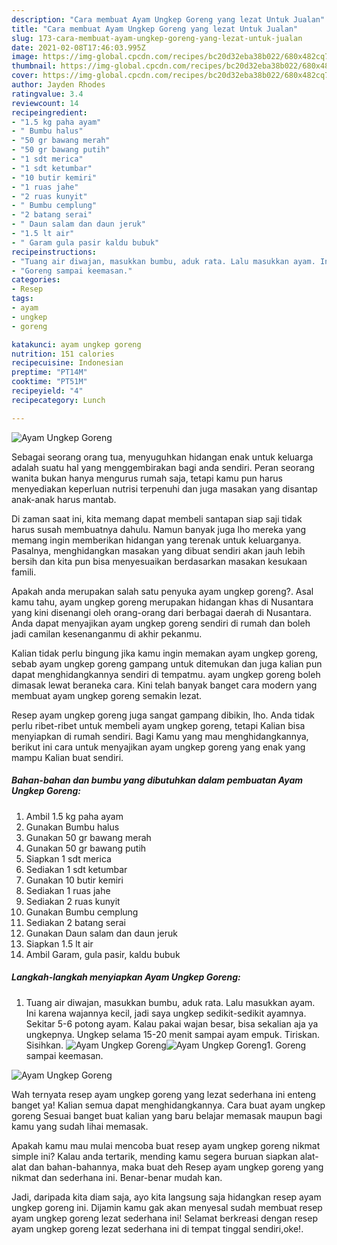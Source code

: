 ```yaml
---
description: "Cara membuat Ayam Ungkep Goreng yang lezat Untuk Jualan"
title: "Cara membuat Ayam Ungkep Goreng yang lezat Untuk Jualan"
slug: 173-cara-membuat-ayam-ungkep-goreng-yang-lezat-untuk-jualan
date: 2021-02-08T17:46:03.995Z
image: https://img-global.cpcdn.com/recipes/bc20d32eba38b022/680x482cq70/ayam-ungkep-goreng-foto-resep-utama.jpg
thumbnail: https://img-global.cpcdn.com/recipes/bc20d32eba38b022/680x482cq70/ayam-ungkep-goreng-foto-resep-utama.jpg
cover: https://img-global.cpcdn.com/recipes/bc20d32eba38b022/680x482cq70/ayam-ungkep-goreng-foto-resep-utama.jpg
author: Jayden Rhodes
ratingvalue: 3.4
reviewcount: 14
recipeingredient:
- "1.5 kg paha ayam"
- " Bumbu halus"
- "50 gr bawang merah"
- "50 gr bawang putih"
- "1 sdt merica"
- "1 sdt ketumbar"
- "10 butir kemiri"
- "1 ruas jahe"
- "2 ruas kunyit"
- " Bumbu cemplung"
- "2 batang serai"
- " Daun salam dan daun jeruk"
- "1.5 lt air"
- " Garam gula pasir kaldu bubuk"
recipeinstructions:
- "Tuang air diwajan, masukkan bumbu, aduk rata. Lalu masukkan ayam. Ini karena wajannya kecil, jadi saya ungkep sedikit-sedikit ayamnya. Sekitar 5-6 potong ayam. Kalau pakai wajan besar, bisa sekalian aja ya ungkepnya. Ungkep selama 15-20 menit sampai ayam empuk. Tiriskan. Sisihkan."
- "Goreng sampai keemasan."
categories:
- Resep
tags:
- ayam
- ungkep
- goreng

katakunci: ayam ungkep goreng 
nutrition: 151 calories
recipecuisine: Indonesian
preptime: "PT14M"
cooktime: "PT51M"
recipeyield: "4"
recipecategory: Lunch

---
```



![Ayam Ungkep Goreng](https://img-global.cpcdn.com/recipes/bc20d32eba38b022/680x482cq70/ayam-ungkep-goreng-foto-resep-utama.jpg)

Sebagai seorang orang tua, menyuguhkan hidangan enak untuk keluarga adalah suatu hal yang menggembirakan bagi anda sendiri. Peran seorang  wanita bukan hanya mengurus rumah saja, tetapi kamu pun harus menyediakan keperluan nutrisi terpenuhi dan juga masakan yang disantap anak-anak harus mantab.

Di zaman  saat ini, kita memang dapat membeli santapan siap saji tidak harus susah membuatnya dahulu. Namun banyak juga lho mereka yang memang ingin memberikan hidangan yang terenak untuk keluarganya. Pasalnya, menghidangkan masakan yang dibuat sendiri akan jauh lebih bersih dan kita pun bisa menyesuaikan berdasarkan masakan kesukaan famili. 



Apakah anda merupakan salah satu penyuka ayam ungkep goreng?. Asal kamu tahu, ayam ungkep goreng merupakan hidangan khas di Nusantara yang kini disenangi oleh orang-orang dari berbagai daerah di Nusantara. Anda dapat menyajikan ayam ungkep goreng sendiri di rumah dan boleh jadi camilan kesenanganmu di akhir pekanmu.

Kalian tidak perlu bingung jika kamu ingin memakan ayam ungkep goreng, sebab ayam ungkep goreng gampang untuk ditemukan dan juga kalian pun dapat menghidangkannya sendiri di tempatmu. ayam ungkep goreng boleh dimasak lewat beraneka cara. Kini telah banyak banget cara modern yang membuat ayam ungkep goreng semakin lezat.

Resep ayam ungkep goreng juga sangat gampang dibikin, lho. Anda tidak perlu ribet-ribet untuk membeli ayam ungkep goreng, tetapi Kalian bisa menyiapkan di rumah sendiri. Bagi Kamu yang mau menghidangkannya, berikut ini cara untuk menyajikan ayam ungkep goreng yang enak yang mampu Kalian buat sendiri.

<!--inarticleads1-->

##### Bahan-bahan dan bumbu yang dibutuhkan dalam pembuatan Ayam Ungkep Goreng:

1. Ambil 1.5 kg paha ayam
1. Gunakan  Bumbu halus
1. Gunakan 50 gr bawang merah
1. Gunakan 50 gr bawang putih
1. Siapkan 1 sdt merica
1. Sediakan 1 sdt ketumbar
1. Gunakan 10 butir kemiri
1. Sediakan 1 ruas jahe
1. Sediakan 2 ruas kunyit
1. Gunakan  Bumbu cemplung
1. Sediakan 2 batang serai
1. Gunakan  Daun salam dan daun jeruk
1. Siapkan 1.5 lt air
1. Ambil  Garam, gula pasir, kaldu bubuk




<!--inarticleads2-->

##### Langkah-langkah menyiapkan Ayam Ungkep Goreng:

1. Tuang air diwajan, masukkan bumbu, aduk rata. Lalu masukkan ayam. Ini karena wajannya kecil, jadi saya ungkep sedikit-sedikit ayamnya. Sekitar 5-6 potong ayam. Kalau pakai wajan besar, bisa sekalian aja ya ungkepnya. Ungkep selama 15-20 menit sampai ayam empuk. Tiriskan. Sisihkan.
<img src="https://img-global.cpcdn.com/steps/512ebaad508b3636/160x128cq70/ayam-ungkep-goreng-langkah-memasak-1-foto.jpg" alt="Ayam Ungkep Goreng"><img src="https://img-global.cpcdn.com/steps/30c70aba53436690/160x128cq70/ayam-ungkep-goreng-langkah-memasak-1-foto.jpg" alt="Ayam Ungkep Goreng">1. Goreng sampai keemasan.
<img src="https://img-global.cpcdn.com/steps/de2d9fd2fcd62f39/160x128cq70/ayam-ungkep-goreng-langkah-memasak-2-foto.jpg" alt="Ayam Ungkep Goreng">



Wah ternyata resep ayam ungkep goreng yang lezat sederhana ini enteng banget ya! Kalian semua dapat menghidangkannya. Cara buat ayam ungkep goreng Sesuai banget buat kalian yang baru belajar memasak maupun bagi kamu yang sudah lihai memasak.

Apakah kamu mau mulai mencoba buat resep ayam ungkep goreng nikmat simple ini? Kalau anda tertarik, mending kamu segera buruan siapkan alat-alat dan bahan-bahannya, maka buat deh Resep ayam ungkep goreng yang nikmat dan sederhana ini. Benar-benar mudah kan. 

Jadi, daripada kita diam saja, ayo kita langsung saja hidangkan resep ayam ungkep goreng ini. Dijamin kamu gak akan menyesal sudah membuat resep ayam ungkep goreng lezat sederhana ini! Selamat berkreasi dengan resep ayam ungkep goreng lezat sederhana ini di tempat tinggal sendiri,oke!.

